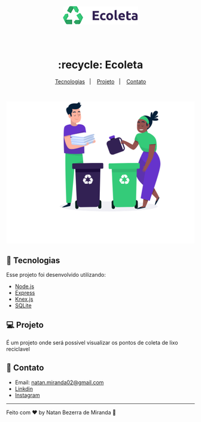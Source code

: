<h1 align="center" style="font-size: 100px;">
    <img alt="Ecoleta" title="#delicinha" src="./Github/logo.svg" width="200px" />
</h1>

<h1 align="center">
  :recycle: Ecoleta 
</h1>

<p align="center">
  <a href="#rocket-tecnologias">Tecnologias</a>&nbsp;&nbsp;&nbsp;|&nbsp;&nbsp;&nbsp;
  <a href="#-projeto">Projeto</a>&nbsp;&nbsp;&nbsp;|&nbsp;&nbsp;&nbsp;
  <a href="#-contato">Contato</a>
</p>

<br>

<p align="center">
  <img alt="Ecoleta" src="./Github/home-background.svg" width="100%">
</p>

## :rocket: Tecnologias

Esse projeto foi desenvolvido utilizando:

- [Node.js](https://nodejs.org/en/)
- [Express](https://expressjs.com/pt-br/)
- [Knex.js](https://knexjs.org/)
- [SQLite](https://www.sqlite.org/index.html)

## 💻 Projeto

É um projeto onde será possivel visualizar os pontos de coleta de lixo reciclavel

## 📧 Contato

- Email: natan.miranda02@gmail.com
- [Linkdin](https://www.linkedin.com/in/natan-bezerra-de-miranda-0b4b93180/)
- [Instagram](https://www.instagram.com/neitan_miranda02/)

---

Feito com ♥ by Natan Bezerra de Miranda :wave: